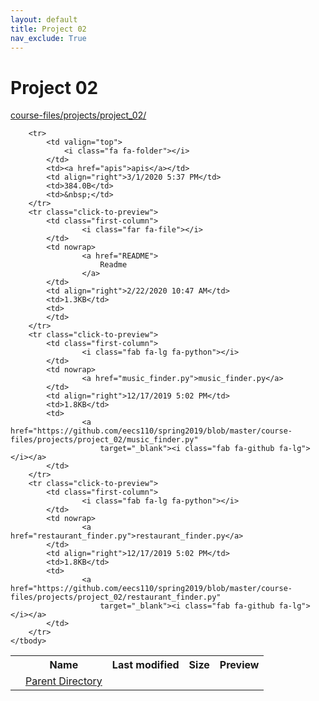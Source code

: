 ```yaml
---
layout: default
title: Project 02
nav_exclude: True
---
```


# Project 02

[course-files/projects/project_02/](.)

<table class="tbl-files">
    <tbody>
        <tr>
            <th valign="top"></th>
            <th>Name</th>
            <th>Last modified</th>
            <th>Size</th>
            <th>Preview</th>
        </tr>
        <tr>
            <td valign="top">
                <i class="fa fa-folder-open"></i>
            </td>
            <td><a href="../">Parent Directory</a></td>
            <td>&nbsp;</td>
            <td>&nbsp;</td>
            <td>&nbsp;</td>
        </tr>

        <tr>
            <td valign="top">
                <i class="fa fa-folder"></i>
            </td>
            <td><a href="apis">apis</a></td>
            <td align="right">3/1/2020 5:37 PM</td>
            <td>384.0B</td>
            <td>&nbsp;</td>
        </tr>
        <tr class="click-to-preview">
            <td class="first-column">
                    <i class="far fa-file"></i>
            </td>
            <td nowrap>
                    <a href="README">
                        Readme
                    </a>
            </td>
            <td align="right">2/22/2020 10:47 AM</td>
            <td>1.3KB</td>
            <td>
            </td>
        </tr>
        <tr class="click-to-preview">
            <td class="first-column">
                    <i class="fab fa-lg fa-python"></i>
            </td>
            <td nowrap>
                    <a href="music_finder.py">music_finder.py</a>
            </td>
            <td align="right">12/17/2019 5:02 PM</td>
            <td>1.8KB</td>
            <td>
                    <a href="https://github.com/eecs110/spring2019/blob/master/course-files/projects/project_02/music_finder.py"
                        target="_blank"><i class="fab fa-github fa-lg"></i></a>
            </td>
        </tr>
        <tr class="click-to-preview">
            <td class="first-column">
                    <i class="fab fa-lg fa-python"></i>
            </td>
            <td nowrap>
                    <a href="restaurant_finder.py">restaurant_finder.py</a>
            </td>
            <td align="right">12/17/2019 5:02 PM</td>
            <td>1.8KB</td>
            <td>
                    <a href="https://github.com/eecs110/spring2019/blob/master/course-files/projects/project_02/restaurant_finder.py"
                        target="_blank"><i class="fab fa-github fa-lg"></i></a>
            </td>
        </tr>
    </tbody>
</table>


